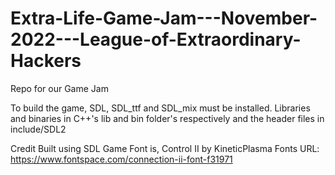 # Extra-Life-Game-Jam---November-2022---League-of-Extraordinary-Hackers
Repo for our Game Jam

To build the game, SDL, SDL_ttf and SDL_mix must be installed. Libraries and binaries in C++'s lib and bin folder's respectively and the header files in include/SDL2

Credit
Built using SDL
Game Font is,
    Control II by KineticPlasma Fonts
    URL: https://www.fontspace.com/connection-ii-font-f31971
